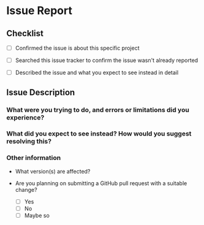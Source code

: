 # Issue Report

<!--- **PLEASE NOTE:** This is the issue tracker for Spyder-API-Docs, not problems with the Spyder application itself nor general help with Spyder. For that, please see the main Spyder repo: <https://github.com/spyder-ide/spyder> . --->

<!--- Please make sure you fill out this template completely so we can find and fix your issue. Otherwise, it may be closed. Thanks! --->

## Checklist

<!--- Mark [x] when complete --->

* [ ] Confirmed the issue is about this specific project
* [ ] Searched this issue tracker to confirm the issue wasn't already reported
* [ ] Described the issue and what you expect to see instead in detail


## Issue Description

<!--- Describe the issue you've found. --->



### What were you trying to do, and errors or limitations did you experience?

<!--- Please be as specific as you can. --->



### What did you expect to see instead? How would you suggest resolving this?

<!--- Please be as specific as you can. --->




### Other information

* What version(s) are affected?



* Are you planning on submitting a GitHub pull request with a suitable change?

    * [ ] Yes
    * [ ] No
    * [ ] Maybe so
